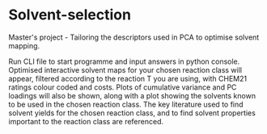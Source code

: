 # Solvent-selection
Master's project - Tailoring the descriptors used in PCA to optimise solvent mapping.

Run CLI file to start programme and input answers in python console. 
Optimised interactive solvent maps for your chosen reaction class will appear, 
filtered according to the reaction T you are using, with CHEM21 ratings colour coded and costs. 
Plots of cumulative variance and PC loadings will also be shown, along with a plot showing the 
solvents known to be used in the chosen reaction class. 
The key literature used to find solvent yields for the chosen reaction class, and to find 
solvent properties important to the reaction class are referenced.
